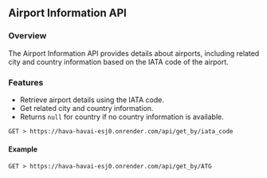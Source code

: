 ## Airport Information API

### Overview

The Airport Information API provides details about airports, including related city and country information based on the IATA code of the airport.

### Features

- Retrieve airport details using the IATA code.
- Get related city and country information.
- Returns `null` for country if no country information is available.

```markdown
GET > https://hava-havai-esj0.onrender.com/api/get_by/iata_code
```
#### Example
```markdown
GET > https://hava-havai-esj0.onrender.com/api/get_by/ATG
